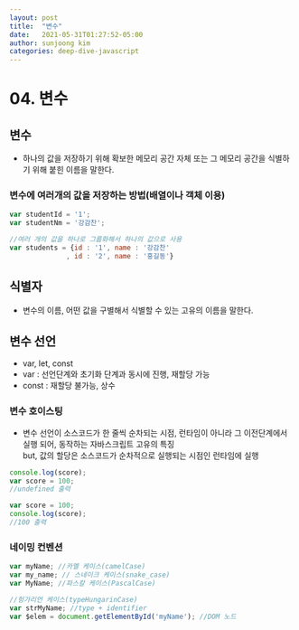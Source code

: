 ```yaml
---
layout: post
title:  "변수"
date:   2021-05-31T01:27:52-05:00
author: sunjoong kim
categories: deep-dive-javascript
---
```



# 04. 변수

## 변수
- 하나의 값을 저장하기 위해 확보한 메모리 공간 자체 또는 그 메모리 공간을 식별하기 위해 붙힌 이름을 말한다.

### 변수에 여러개의 값을 저장하는 방법(배열이나 객체 이용)
~~~js
var studentId = '1';
var studentNm = '강감찬';

//여러 개의 값을 하나로 그룹화해서 하나의 값으로 사용
var students = {id : '1', name : '강감찬'
              , id : '2', name : '홍길동'}

~~~

## 식별자
- 변수의 이름, 어떤 값을 구별해서 식별할 수 있는 고유의 이름을 말한다.

## 변수 선언
- var, let, const
- var : 선언단계와 초기화 단계과 동시에 진행, 재할당 가능
- const : 재할당 불가능, 상수

### 변수 호이스팅
- 변수 선언이 소스코드가 한 줄씩 순차되는 시점, 런타임이 아니라 그 이전단계에서 실행 되어, 동작하는 자바스크립트 고유의 특징  
but, 값의 할당은 소스코드가 순차적으로 실행되는 시점인 런타임에 실행

~~~js
console.log(score);
var score = 100;
//undefined 출력
~~~

~~~js
var score = 100;
console.log(score);
//100 출력
~~~

### 네이밍 컨벤션
~~~js
var myName; //카멜 케이스(camelCase)
var my_name; // 스네이크 케이스(snake_case)
var MyName; //파스칼 케이스(PascalCase)

//헝가리언 케이스(typeHungarinCase)
var strMyName; //type + identifier
var $elem = document.getElementById('myName'); //DOM 노드
~~~